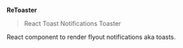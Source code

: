 **ReToaster**

> React Toast Notifications Toaster

React component to render flyout notifications aka toasts.
